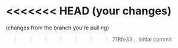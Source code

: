 <<<<<<< HEAD
(your changes)
=======
(changes from the branch you're pulling)
>>>>>>> 718fe33... Initial commit
